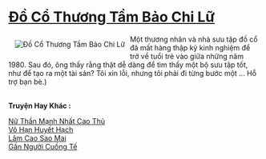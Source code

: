 <a href="https://truyentiki.com/do-co-thuong-tam-bao-chi-lu.31641/" title="Đồ Cổ Thương Tầm Bảo Chi Lữ"><h1>Đồ Cổ Thương Tầm Bảo Chi Lữ</h1></a><div style="display:table"><img align="right" style="float: left; padding: 10px;" src="https://truyentiki.com/a/img/str/src/31641.jpg" alt="Đồ Cổ Thương Tầm Bảo Chi Lữ">Một thương nhân và nhà sưu tập đồ cổ đã mất hàng thập kỷ kinh nghiệm để trở về tuổi trẻ vào giữa những năm 1980. Sau đó, ông thấy rằng thật dễ dàng để tìm thấy một bộ sưu tập tốt, như để tạo ra một tài sản? Tôi xin lỗi, nhưng tôi phải đi từng bước một ... Hỗ trợ bạn bè.)</div><p><br><b>Truyện Hay Khác :</b></p><a href="https://truyentiki.com/nu-than-manh-nhat-cao-thu.31640/" alt="Nữ Thần Mạnh Nhất Cao Thủ">Nữ Thần Mạnh Nhất Cao Thủ</a><br/><a href="https://truyencv2020.blogspot.com/2020/06/vo-han-huyet-hach.html" alt="Vô Hạn Huyết Hạch">Vô Hạn Huyết Hạch</a><br/><a href="https://github.com/nownovels/topcv/tree/master/truyenhay/31712/README.md" alt="Lâm Cao Sao Mai">Lâm Cao Sao Mai</a><br/><a href="https://truyentiki.wordpress.com/2020/06/08/gan-nguoi-cuong-te/" alt="Gần Người Cuồng Tế">Gần Người Cuồng Tế</a><br/>